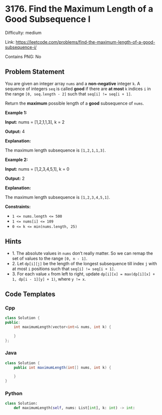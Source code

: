 # 3176. Find the Maximum Length of a Good Subsequence I

Difficulty: medium

Link: https://leetcode.com/problems/find-the-maximum-length-of-a-good-subsequence-i/

Contains PNG: No

## Problem Statement

You are given an integer array `nums` and a **non\-negative** integer `k`. A sequence of integers `seq` is called **good** if there are **at most** `k` indices `i` in the range `[0, seq.length - 2]` such that `seq[i] != seq[i + 1]`.

Return the **maximum** possible length of a **good** subsequence of `nums`.

**Example 1:**

**Input:** nums \= \[1,2,1,1,3], k \= 2

**Output:** 4

**Explanation:**

The maximum length subsequence is `[1,2,1,1,3]`.

**Example 2:**

**Input:** nums \= \[1,2,3,4,5,1], k \= 0

**Output:** 2

**Explanation:**

The maximum length subsequence is `[1,2,3,4,5,1]`.

**Constraints:**

* `1 <= nums.length <= 500`
* `1 <= nums[i] <= 109`
* `0 <= k <= min(nums.length, 25)`

## Hints

- 1\. The absolute values in `nums` don’t really matter. So we can remap the set of values to the range `[0, n - 1]`.
- 2\. Let `dp[i][j]` be the length of the longest subsequence till index `j` with at most `i` positions such that `seq[i] != seq[i + 1]`.
- 3\. For each value `x` from left to right, update `dp[i][x] = max(dp[i][x] + 1, dp[i - 1][y] + 1)`, where `y != x`.

## Code Templates

### Cpp
```cpp
class Solution {
public:
    int maximumLength(vector<int>& nums, int k) {
        
    }
};
```

### Java
```java
class Solution {
    public int maximumLength(int[] nums, int k) {
        
    }
}
```

### Python
```python
class Solution:
    def maximumLength(self, nums: List[int], k: int) -> int:
        
```

